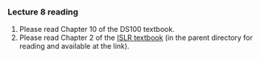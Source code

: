 ### Lecture 8 reading

1. Please read Chapter 10 of the DS100 textbook.
2. Please read Chapter 2 of the [ISLR textbook](https://github.com/ds-modules/ER-190C/blob/master/reading/Lecture%209/ISLR%20Seventh%20Printing.pdf) (in the parent directory for reading and available at the link).